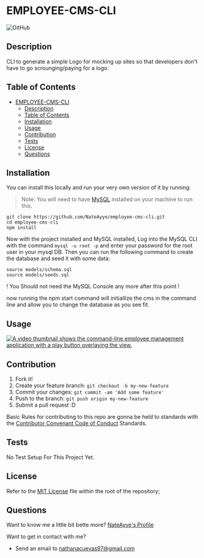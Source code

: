 # EMPLOYEE-CMS-CLI

![GitHub](https://img.shields.io/github/license/NateAyye/employee-cms-cli?label=License)

## Description

CLI to generate a simple Logo for mocking up sites so that developers don't have to go scrounging/paying for a logo.

## Table of Contents

- [EMPLOYEE-CMS-CLI](#employee-cms-cli)
  - [Description](#description)
  - [Table of Contents](#table-of-contents)
  - [Installation](#installation)
  - [Usage](#usage)
  - [Contribution](#contribution)
  - [Tests](#tests)
  - [License](#license)
  - [Questions](#questions)

## Installation

You can install this locally and run your very own version of it by running:

> Note: You will need to have [MySQL](https://dev.mysql.com/doc/mysql-shell/8.0/en/mysql-shell-install.html) installed on your machine to run this.

```
git clone https://github.com/NateAyye/employee-cms-cli.git
cd employee-cms-cli
npm install
```

Now with the project installed and MySQL installed, Log into the MySQL CLI with the command `mysql -u root -p` and enter your password for the root user in your mysql DB. Then you can run the following command to create the database and seed it with some data:

```shell
source models/schema.sql
source models/seeds.sql
```

! You Should not need the MySQL Console any more after this point !

now running the npm start command will initiallize the cms in the command line and allow you to change the database as you see fit.

## Usage

[![A video thumbnail shows the command-line employee management application with a play button overlaying the view.](./Assets/12-sql-homework-video-thumbnail.png)](https://2u-20.wistia.com/medias/2lnle7xnpk)

## Contribution

1. Fork it!
2. Create your feature branch: `git checkout -b my-new-feature`
3. Commit your changes: `git commit -am 'Add some feature'`
4. Push to the branch: `git push origin my-new-feature`
5. Submit a pull request :D

Basic Rules for contributing to this repo are gonna be held to standards with the [Contributor Convenant Code of Conduct](https://www.contributor-covenant.org/version/2/1/code_of_conduct/) Standards.

## Tests

No Test Setup For This Project Yet.

## License

Refer to the [MIT License](https://github.com/NateAyye/employee-cms-cli/blob/main/LICENSE) file within the root of the repository;

## Questions

Want to know me a little bit bette more? [NateAyye's Profile](https://github.com/NateAyye)

Want to get in contact with me?

- Send an email to <a href='mailto:nathanacuevas97@gmail.com'>nathanacuevas97@gmail.com</a>
